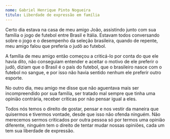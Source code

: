 ```yaml
---
nome: Gabriel Henrique Pinto Nogueira
titulo: Liberdade de expressão em família
---
```


Certo dia estava na casa de meu amigo João, assistindo junto com sua família o jogo de futebol entre Brasil e Itália. Estavam todos conversando sobre o jogo e o desempenho da seleção brasileira, quando de repente, meu amigo falou que preferia o judô ao futebol.

A família de meu amigo então começou a criticá-lo por conta do que ele havia dito, não conseguiam entender e aceitar o motivo de ele preferir o judô, diziam que o Brasil é o país do futebol, que o brasileiro nasce com o futebol no sangue, e por isso não havia sentido nenhum ele preferir outro esporte.

No outro dia, meu amigo me disse que não aguentava mais ser incompreendido por sua família, ser tratado mal sempre que tinha uma opinião contrária, receber críticas por não pensar igual a eles.

Todos nós temos o direito de gostar, pensar e nos vestir da maneira que quisermos e tivermos vontade, desde que isso não ofenda ninguém. Não merecemos sermos criticados por outra pessoa só por termos uma opinião diferente, ninguém tem o direito de tentar mudar nossas opiniões, cada um tem sua liberdade de expressão.

